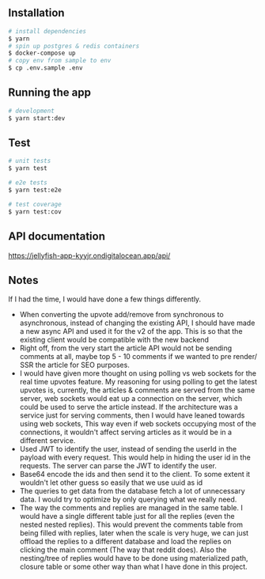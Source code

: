 ## Installation

```bash
# install dependencies
$ yarn
# spin up postgres & redis containers
$ docker-compose up
# copy env from sample to env
$ cp .env.sample .env
```

## Running the app

```bash
# development
$ yarn start:dev
```

## Test

```bash
# unit tests
$ yarn test

# e2e tests
$ yarn test:e2e

# test coverage
$ yarn test:cov
```

## API documentation

https://jellyfish-app-kyyjr.ondigitalocean.app/api/


## Notes
If I had the time, I would have done a few things differently.
- When converting the upvote add/remove from synchronous to asynchronous, instead of changing the existing API, I should have made a new async API and used it for the v2 of the app. This is so that the existing client would be compatible with the new backend
- Right off, from the very start the article API would not be sending comments at all, maybe top 5 - 10 comments if we wanted to pre render/ SSR the article for SEO purposes.
- I would have given more thought on using polling vs web sockets for the real time upvotes feature. My reasoning for using polling to get the latest upvotes is, currently, the articles & comments are served from the same server, web sockets would eat up a connection on the server, which could be used to serve the article instead. If the architecture was a service just for serving comments, then I would have leaned towards using web sockets, This way even if web sockets occupying most of the connections, it wouldn't affect serving articles as it would be in a different service.
- Used JWT to identify the user, instead of sending the userId in the payload with every request. This would help in hiding the user id in the requests. The server can parse the JWT to identify the user.
- Base64 encode the ids and then send it to the client. To some extent it wouldn't let other guess so easily that we use uuid as id
- The queries to get data from the database fetch a lot of unnecessary data. I would try to optimize by only querying what we really need.
- The way the comments and replies are managed in the same table. I would have a single different table just for all the replies (even the nested nested replies). This would prevent the comments table from being filled with replies, later when the scale is very huge, we can just offload the replies to a different database and load the replies on clicking the main comment (The way that reddit does). Also the nesting/tree of replies would have to be done using materialized path, closure table or some other way than what I have done in this project.  